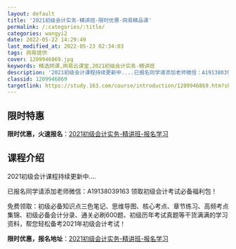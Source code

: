 ```yaml
---
layout: default
title: '2021初级会计实务-精讲班-限时优惠-网易精品课'
permalink: /:categories/:title/
categories: wangyi2
date: 2022-05-22 14:29:49
last_modified_at: 2022-05-23 02:34:03
tags: 网易提供
cover: 1209946869.jpg
keywords: 精选网课,网易云课堂,2021初级会计实务-精讲班
description: '2021初级会计课程持续更新中....已报名同学请添加老师微信：A19138039163领取初级会计考试必备福利包！免费'
classid: 1209946869
targetlink: https://study.163.com/course/introduction/1209946869.htm?share=1&shareId=1025206652&utm_campaign=share&utm_medium=iphoneShare&utm_source=&utm_u=1025206652
---
```


## 限时特惠

**限时优惠，火速报名**：[2021初级会计实务-精讲班-报名学习](https://study.163.com/course/introduction/1209946869.htm?share=1&shareId=1025206652&utm_campaign=share&utm_medium=iphoneShare&utm_source=&utm_u=1025206652)

## 课程介绍

2021初级会计课程持续更新中....

已报名同学请添加老师微信：A19138039163  领取初级会计考试必备福利包！

免费领取：初级必备知识点三色笔记、思维导图、核心考点、章节练习、高频考点集锦、初级必备会计分录、通关必刷600题、初级历年考试真题等干货满满的学习资料，帮您轻松备考2021年初级会计考试！

**限时优惠，报名地址**：[2021初级会计实务-精讲班-报名学习](https://study.163.com/course/introduction/1209946869.htm?share=1&shareId=1025206652&utm_campaign=share&utm_medium=iphoneShare&utm_source=&utm_u=1025206652)

